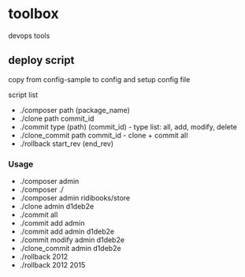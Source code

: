 # toolbox

devops tools

## deploy script
copy from config-sample to config and setup config file

script list
* ./composer path (package_name)
* ./clone path commit_id
* ./commit type (path) (commit_id) - type list: all, add, modify, delete
* ./clone_commit path commit_id - clone + commit all
* ./rollback start_rev (end_rev)

### Usage
* ./composer admin
* ./composer ./
* ./composer admin ridibooks/store
* ./clone admin d1deb2e
* ./commit all
* ./commit add admin
* ./commit add admin d1deb2e
* ./commit modify admin d1deb2e
* ./clone_commit admin d1deb2e
* ./rollback 2012
* ./rollback 2012 2015
